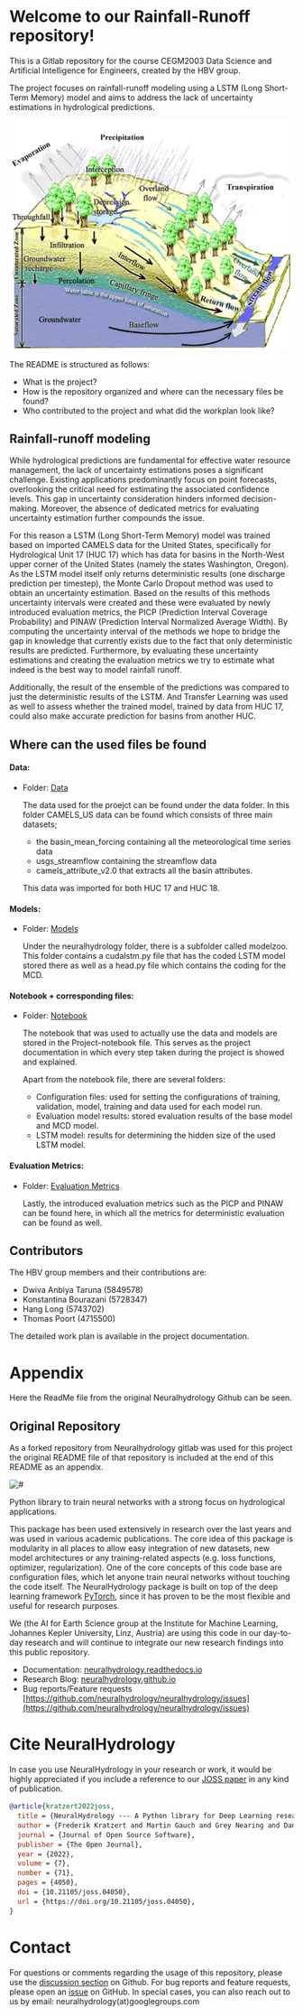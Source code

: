 # Welcome to our Rainfall-Runoff repository!

This is a Gitlab repository for the course CEGM2003 Data Science and Artificial Intelligence for Engineers, created by the HBV group.

The project focuses on rainfall-runoff modeling using a LSTM (Long Short-Term Memory) model and aims to address the lack of uncertainty estimations in 
hydrological predictions.


![#](docs/source/_static/img/rainfall_runoff.jpg)

The README is structured as follows:

- What is the project?
- How is the repository organized and where can the necessary files be found?
- Who contributed to the project and what did the workplan look like?

## Rainfall-runoff modeling

While hydrological predictions are fundamental for effective water resource management, the lack of uncertainty estimations poses a significant challenge. 
Existing applications predominantly focus on point forecasts, overlooking the critical need for estimating the associated confidence levels. This gap in 
uncertainty consideration hinders informed decision-making. Moreover, the absence of dedicated metrics for evaluating uncertainty estimation further compounds 
the issue. 

For this reason a LSTM (Long Short-Term Memory) model was trained based on imported CAMELS data for the United States, specifically for Hydrological Unit 17 
 (HUC 17) which has data for basins in the North-West upper corner of the United States (namely the states Washington, Oregon).
As the LSTM model itself only returns deterministic results (one discharge prediction per timestep), the Monte Carlo Dropout method was used to obtain
an uncertainty estimation. Based on the results of this methods uncertainty intervals were created and these were evaluated by newly introduced evaluation 
metrics, the PICP (Prediction Interval Coverage Probability) and PINAW (Prediction Interval Normalized Average Width). By computing the uncertainty interval 
of the methods we hope to bridge the gap in knowledge that currently exists due to the fact that only deterministic results are predicted. Furthermore, by 
evaluating these uncertainty estimations and creating the evaluation metrics we try to estimate what indeed is the best way to model rainfall runoff.

Additionally, the result of the ensemble of the predictions was compared to just the deterministic results of the LSTM. And Transfer Learning was used as well
to assess whether the trained model, trained by data from HUC 17, could also make accurate prediction for basins from another HUC.

## Where can the used files be found

#### Data:

- Folder: [Data](../data/)


    The data used for the proejct can be found under the data folder. In this folder CAMELS_US data can be found which
    consists of three main datasets; 
    - the basin_mean_forcing containing all the meteorological time series data
    - usgs_streamflow containing the streamflow data
    - camels_attribute_v2.0 that extracts all the basin attributes.

    This data was imported for both HUC 17 and HUC 18.

#### Models: 

- Folder: [Models](../neuralhydrology/modelzoo/)


    Under the neuralhydrology folder, there is a subfolder called modelzoo. This folder contains a cudalstm.py file that has the coded
    LSTM model stored there as well as a head.py file which contains the coding for the MCD.

#### Notebook + corresponding files:

- Folder: [Notebook](../Project-Run)

    The notebook that was used to actually use the data and models are stored in the Project-notebook file. This serves as the project documentation in which every step taken during the project is showed and explained.
    
    Apart from the notebook file, there are several folders:

    - Configuration files: used for setting the  configurations of training, validation, model, training and data used for each model run.
    - Evaluation model results: stored evaluation results of the base model and MCD model.
    - LSTM model: results for determining the hidden size of the used LSTM model.


#### Evaluation Metrics:

- Folder: [Evaluation Metrics](../neuralhydrology/evaluation/metrics.py)



    Lastly, the introduced evaluation metrics such as the PICP and PINAW can be found here, in which all the metrics for deterministic evaluation can be found as well.


## Contributors

The HBV group members and their contributions are:

- Dwiva Anbiya Taruna   (5849578)
- Konstantina Bourazani (5728347)
- Hang Long             (5743702)
- Thomas Poort          (4715500)

The detailed work plan is available in the project documentation. 

# Appendix

Here the ReadMe file from the original Neuralhydrology Github can be seen.

## Original Repository

As a forked repository from Neuralhydrology gitlab was used for this project the original README file of that repository is included at the end
of this README as an appendix.

![#](docs/source/_static/img/neural-hyd-logo-black.png)

Python library to train neural networks with a strong focus on hydrological applications.

This package has been used extensively in research over the last years and was used in various academic publications. 
The core idea of this package is modularity in all places to allow easy integration of new datasets, new model 
architectures or any training-related aspects (e.g. loss functions, optimizer, regularization). 
One of the core concepts of this code base are configuration files, which let anyone train neural networks without
touching the code itself. The NeuralHydrology package is built on top of the deep learning framework 
[PyTorch](https://pytorch.org/), since it has proven to be the most flexible and useful for research purposes.

We (the AI for Earth Science group at the Institute for Machine Learning, Johannes Kepler University, Linz, Austria) are using
this code in our day-to-day research and will continue to integrate our new research findings into this public repository.

- Documentation: [neuralhydrology.readthedocs.io](https://neuralhydrology.readthedocs.io)
- Research Blog: [neuralhydrology.github.io](https://neuralhydrology.github.io)
- Bug reports/Feature requests [https://github.com/neuralhydrology/neuralhydrology/issues](https://github.com/neuralhydrology/neuralhydrology/issues)

# Cite NeuralHydrology

In case you use NeuralHydrology in your research or work, it would be highly appreciated if you include a reference to our [JOSS paper](https://joss.theoj.org/papers/10.21105/joss.04050#) in any kind of publication.

```bibtex
@article{kratzert2022joss,
  title = {NeuralHydrology --- A Python library for Deep Learning research in hydrology},
  author = {Frederik Kratzert and Martin Gauch and Grey Nearing and Daniel Klotz},
  journal = {Journal of Open Source Software},
  publisher = {The Open Journal},
  year = {2022},
  volume = {7},
  number = {71},
  pages = {4050},
  doi = {10.21105/joss.04050},
  url = {https://doi.org/10.21105/joss.04050},
}
```

# Contact

For questions or comments regarding the usage of this repository, please use the [discussion section](https://github.com/neuralhydrology/neuralhydrology/discussions) on Github. For bug reports and feature requests, please open an [issue](https://github.com/neuralhydrology/neuralhydrology/issues) on GitHub.
In special cases, you can also reach out to us by email: neuralhydrology(at)googlegroups.com
